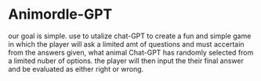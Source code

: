 # Animordle-GPT  

our goal is simple. use to utalize chat-GPT to create a fun and simple game in which the player will ask a limited amt of questions and must accertain from the answers given, 
what animal Chat-GPT has randomly selected from a limited nuber of options. the player will then input the their final answer and be evaluated as either right or wrong.  
